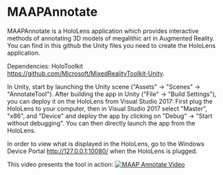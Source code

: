 # MAAPAnnotate

MAAPAnnotate is a HoloLens application which provides interactive methods of annotating 3D models of megalithic art in Augmented Reality.
You can find in this github the Unity files you need to create the HoloLens application.

Dependencies: HoloToolkit https://github.com/Microsoft/MixedRealityToolkit-Unity.

In Unity, start by launching the Unity scene ("Assets" -> "Scenes" -> "AnnotateTool").
After building the app in Unity ("File" -> "Build Settings"), you can deploy it on the HoloLens from Visual Studio 2017:
First plug the HoloLens to your computer, then in Visual Studio 2017 select "Master", "x86", and "Device" and deploy the app by clicking on "Debug" -> "Start without debugging".
You can then directly launch the app from the HoloLens.

In order to view what is displayed in the HoloLens, go to the Windows Device Portal http://127.0.0.1:10080/ when the HoloLens is plugged.

This video presents the tool in action: [![MAAP Annotate Video](https://img.youtube.com/vi/XUPRaAGhMAw/0.jpg)](https://www.youtube.com/watch?v=XUPRaAGhMAw)
